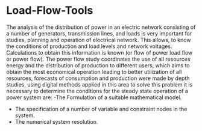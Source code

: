 # Load-Flow-Tools
The analysis of the distribution of power in an electric network consisting of a number of generators, transmission lines, and loads is very important for studies, planning and operation of electrical network. This allows, to know the conditions of production and load levels and network voltages. Calculations to obtain this information is known (or flow of power load flow or power flow). The power flow study coordinates the use of all resources energy and the distribution of production to different users, which aims to obtain the most economical operation leading to better utilization of all resources, forecasts of consumption and production were made by depth studies, using digital methods applied in this area to solve this problem it is necessary to determine the conditions for the steady state operation of a power system are: -The Formulation of a suitable mathematical model.

- The specification of a number of variable and constraint nodes in the system.
- The numerical system resolution.

